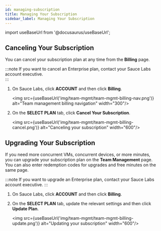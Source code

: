 ```yaml
---
id: managing-subscription
title: Managing Your Subscription
sidebar_label: Managing Your Subscription
---
```


import useBaseUrl from '@docusaurus/useBaseUrl';

## Canceling Your Subscription

You can cancel your subscription plan at any time from the **Billing** page.

:::note
If you want to cancel an Enterprise plan, contact your Sauce Labs account executive.  
:::

1. On Sauce Labs, click **ACCOUNT** and then click **Billing**.

   <img src={useBaseUrl('img/team-mgmt/team-mgmt-billing-nav.png')} alt="Team management billing navigation" width="300"/>

2. On the **SELECT PLAN** tab, click **Cancel Your Subscription**.

   <img src={useBaseUrl('img/team-mgmt/team-mgmt-billing-cancel.png')} alt="Canceling your subscription" width="600"/>


## Upgrading Your Subscription
If you need more concurrent VMs, concurrent devices, or more minutes, you can upgrade your subscription plan on the **Team Management** page. You can also enter redemption codes for upgrades and free minutes on the same page.

:::note
If you want to upgrade an Enterprise plan, contact your Sauce Labs account executive.
:::

1. On Sauce Labs, click **ACCOUNT** and then click **Billing**.
2. On the **SELECT PLAN** tab, update the relevant settings and then click **Update Plan**.

    <img src={useBaseUrl('img/team-mgmt/team-mgmt-billing-update.png')} alt="Updating your subscription" width="600"/>
